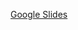 [Google Slides](https://docs.google.com/presentation/d/1fEngk_6vb-xVJexkbAmytQwUyBLu2KVcjKzn4UpqoZo/edit?usp=sharing)
